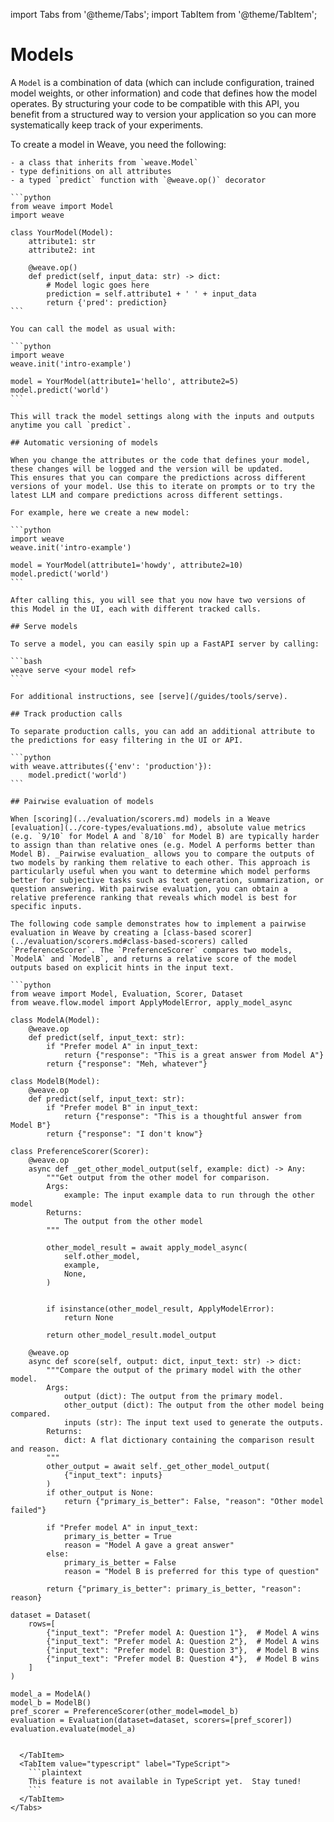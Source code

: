 import Tabs from '@theme/Tabs';
import TabItem from '@theme/TabItem';

# Models

A `Model` is a combination of data (which can include configuration, trained model weights, or other information) and code that defines how the model operates. By structuring your code to be compatible with this API, you benefit from a structured way to version your application so you can more systematically keep track of your experiments.

<Tabs groupId="programming-language" queryString>
  <TabItem value="python" label="Python" default>
    To create a model in Weave, you need the following:

    - a class that inherits from `weave.Model`
    - type definitions on all attributes
    - a typed `predict` function with `@weave.op()` decorator

    ```python
    from weave import Model
    import weave

    class YourModel(Model):
        attribute1: str
        attribute2: int

        @weave.op()
        def predict(self, input_data: str) -> dict:
            # Model logic goes here
            prediction = self.attribute1 + ' ' + input_data
            return {'pred': prediction}
    ```

    You can call the model as usual with:

    ```python
    import weave
    weave.init('intro-example')

    model = YourModel(attribute1='hello', attribute2=5)
    model.predict('world')
    ```

    This will track the model settings along with the inputs and outputs anytime you call `predict`.

    ## Automatic versioning of models

    When you change the attributes or the code that defines your model, these changes will be logged and the version will be updated.
    This ensures that you can compare the predictions across different versions of your model. Use this to iterate on prompts or to try the latest LLM and compare predictions across different settings.

    For example, here we create a new model:

    ```python
    import weave
    weave.init('intro-example')

    model = YourModel(attribute1='howdy', attribute2=10)
    model.predict('world')
    ```

    After calling this, you will see that you now have two versions of this Model in the UI, each with different tracked calls.

    ## Serve models

    To serve a model, you can easily spin up a FastAPI server by calling:

    ```bash
    weave serve <your model ref>
    ```

    For additional instructions, see [serve](/guides/tools/serve).

    ## Track production calls

    To separate production calls, you can add an additional attribute to the predictions for easy filtering in the UI or API.

    ```python
    with weave.attributes({'env': 'production'}):
        model.predict('world')
    ```

    ## Pairwise evaluation of models

    When [scoring](../evaluation/scorers.md) models in a Weave [evaluation](../core-types/evaluations.md), absolute value metrics (e.g. `9/10` for Model A and `8/10` for Model B) are typically harder to assign than than relative ones (e.g. Model A performs better than Model B). _Pairwise evaluation_ allows you to compare the outputs of two models by ranking them relative to each other. This approach is particularly useful when you want to determine which model performs better for subjective tasks such as text generation, summarization, or question answering. With pairwise evaluation, you can obtain a relative preference ranking that reveals which model is best for specific inputs.

    The following code sample demonstrates how to implement a pairwise evaluation in Weave by creating a [class-based scorer](../evaluation/scorers.md#class-based-scorers) called `PreferenceScorer`. The `PreferenceScorer` compares two models, `ModelA` and `ModelB`, and returns a relative score of the model outputs based on explicit hints in the input text.

    ```python
    from weave import Model, Evaluation, Scorer, Dataset
    from weave.flow.model import ApplyModelError, apply_model_async

    class ModelA(Model):
        @weave.op
        def predict(self, input_text: str):
            if "Prefer model A" in input_text:
                return {"response": "This is a great answer from Model A"}
            return {"response": "Meh, whatever"}

    class ModelB(Model):
        @weave.op
        def predict(self, input_text: str):
            if "Prefer model B" in input_text:
                return {"response": "This is a thoughtful answer from Model B"}
            return {"response": "I don't know"}

    class PreferenceScorer(Scorer):
        @weave.op
        async def _get_other_model_output(self, example: dict) -> Any:
            """Get output from the other model for comparison.
            Args:
                example: The input example data to run through the other model
            Returns:
                The output from the other model
            """

            other_model_result = await apply_model_async(
                self.other_model,
                example,
                None,
            )


            if isinstance(other_model_result, ApplyModelError):
                return None

            return other_model_result.model_output

        @weave.op
        async def score(self, output: dict, input_text: str) -> dict:
            """Compare the output of the primary model with the other model.
            Args:
                output (dict): The output from the primary model.
                other_output (dict): The output from the other model being compared.
                inputs (str): The input text used to generate the outputs.
            Returns:
                dict: A flat dictionary containing the comparison result and reason.
            """
            other_output = await self._get_other_model_output(
                {"input_text": inputs}
            )
            if other_output is None:
                return {"primary_is_better": False, "reason": "Other model failed"}

            if "Prefer model A" in input_text:
                primary_is_better = True
                reason = "Model A gave a great answer"
            else:
                primary_is_better = False
                reason = "Model B is preferred for this type of question"

            return {"primary_is_better": primary_is_better, "reason": reason}

    dataset = Dataset(
        rows=[
            {"input_text": "Prefer model A: Question 1"},  # Model A wins
            {"input_text": "Prefer model A: Question 2"},  # Model A wins
            {"input_text": "Prefer model B: Question 3"},  # Model B wins
            {"input_text": "Prefer model B: Question 4"},  # Model B wins
        ]
    )

    model_a = ModelA()
    model_b = ModelB()
    pref_scorer = PreferenceScorer(other_model=model_b)
    evaluation = Evaluation(dataset=dataset, scorers=[pref_scorer])
    evaluation.evaluate(model_a)
```

  </TabItem>
  <TabItem value="typescript" label="TypeScript">
    ```plaintext
    This feature is not available in TypeScript yet.  Stay tuned!
    ```
  </TabItem>
</Tabs>
